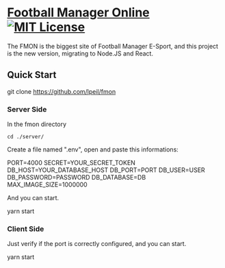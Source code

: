 # [Football Manager Online](https://fmon.org) [![MIT License](https://img.shields.io/badge/license-MIT-lightgrey.svg)](https://github.com/lpeil/fmon/blob/master/LICENSE)

The FMON is the biggest site of Football Manager E-Sport, and this project is the new version, migrating to Node.JS and React.

## Quick Start

git clone https://github.com/lpeil/fmon

### Server Side

In the fmon directory

	cd ./server/

Create a file named ".env", open and paste this informations:

PORT=4000
SECRET=YOUR_SECRET_TOKEN
DB_HOST=YOUR_DATABASE_HOST
DB_PORT=PORT
DB_USER=USER
DB_PASSWORD=PASSWORD
DB_DATABASE=DB
MAX_IMAGE_SIZE=1000000

And you can start.

  yarn start
  
### Client Side

Just verify if the port is correctly configured, and you can start.

  yarn start
